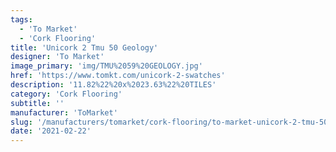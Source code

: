 ```yaml
---
tags:
  - 'To Market'
  - 'Cork Flooring'
title: 'Unicork 2 Tmu 50 Geology'
designer: 'To Market'
image_primary: 'img/TMU%2059%20GEOLOGY.jpg'
href: 'https://www.tomkt.com/unicork-2-swatches'
description: '11.82%22%20x%2023.63%22%20TILES'
category: 'Cork Flooring'
subtitle: ''
manufacturer: 'ToMarket'
slug: '/manufacturers/tomarket/cork-flooring/to-market-unicork-2-tmu-50-geology'
date: '2021-02-22'
---
```


